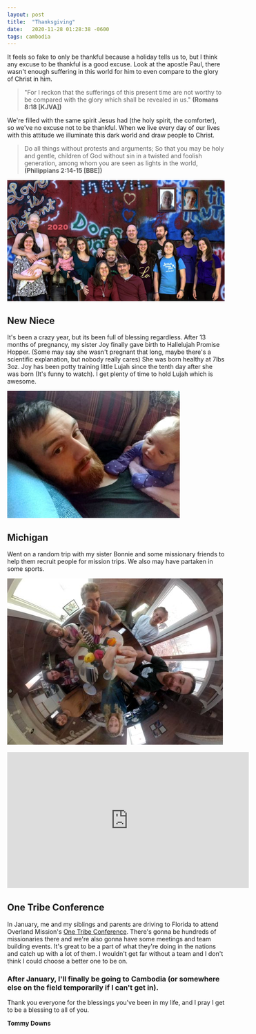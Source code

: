 ```yaml
---
layout: post
title:  "Thanksgiving"
date:   2020-11-28 01:28:38 -0600
tags: cambodia
---
```


It feels so fake to only be thankful because a holiday tells us to, but I think any excuse to be thankful is a good excuse. Look at the apostle Paul, there wasn't enough suffering in this world for him to even compare to the glory of Christ in him.

> "For I reckon that the sufferings of this present time are not worthy to be compared with the glory which shall be revealed in us." **(Romans 8:18 [KJVA])**

We're filled with the same spirit Jesus had (the holy spirit, the comforter), so we've no excuse not to be thankful. When we live every day of our lives with this attitude we illuminate this dark world and draw people to Christ.

> Do all things without protests and arguments;  So that you may be holy and gentle, children of God without sin in a twisted and foolish generation, among whom you are seen as lights in the world, **(Philippians 2:14-15 [BBE])**

![New Family Picture](/assets/family2020.jpg)

## New Niece

It's been a crazy year, but its been full of blessing regardless. After 13 months of pregnancy, my sister Joy finally gave birth to Hallelujah Promise Hopper. (Some may say she wasn't pregnant that long, maybe there's a scientific explanation, but nobody really cares) She was born healthy at 7lbs 3oz. Joy has been potty training little Lujah since the tenth day after she was born (It's funny to watch). I get plenty of time to hold Lujah which is awesome.

![Me & Baby Lujah](/assets/lujah1baby.jpg)

## Michigan

Went on a random trip with my sister Bonnie and some missionary friends to help them recruit people for mission trips. We also may have partaken in some sports.

![Austin's House](/assets/2020-michigan.jpg)

<iframe width="560" height="315" src="https://www.youtube.com/embed/lh_uHV0ztYQ" frameborder="0" allow="accelerometer; autoplay; clipboard-write; encrypted-media; gyroscope; picture-in-picture" allowfullscreen></iframe>

## One Tribe Conference

In January, me and my siblings and parents are driving to Florida to attend Overland Mission's [One Tribe Conference](https://www.overlandmissions.com/onetribemissionsconference). There's gonna be hundreds of missionaries there and we're also gonna have some meetings and team building events. It's great to be a part of what they're doing in the nations and catch up with a lot of them. I wouldn't get far without a team and I don't think I could choose a better one to be on.

### After January, I'll finally be going to Cambodia (or somewhere else on the field temporarily if I can't get in).

Thank you everyone for the blessings you've been in my life,
and I pray I get to be a blessing to all of you.

**Tommy Downs**
